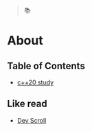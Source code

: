 
> 📚 

# About

## Table of Contents 

* [c++20 study](https://github.com/hyesukk/TIL/blob/main/contents/c%2B%2B20/RAEDME.md)



## Like read

* [Dev Scroll](https://inpa.tistory.com/)
